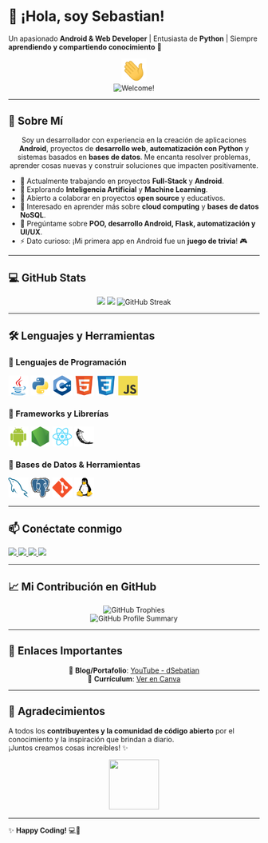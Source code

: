 # 👋 ¡Hola, soy Sebastian!  

Un apasionado **Android & Web Developer** | Entusiasta de **Python** | Siempre **aprendiendo y compartiendo conocimiento** 🚀  

<div align="center">
  <img src="https://github.com/ABSphreak/ABSphreak/blob/master/gifs/Hi.gif" width="50px"/>
</div>

<div align="center">
  <img src="https://i.imgur.com/dTYwdG1.gif" alt="Welcome!" width="400"/>
</div>

---

## 🌟 Sobre Mí  

<p align="center">
Soy un desarrollador con experiencia en la creación de aplicaciones <b>Android</b>, proyectos de <b>desarrollo web</b>, <b>automatización con Python</b> y sistemas basados en <b>bases de datos</b>.  
Me encanta resolver problemas, aprender cosas nuevas y construir soluciones que impacten positivamente.  
</p>

- 🔭 Actualmente trabajando en proyectos **Full-Stack** y **Android**.  
- 🌱 Explorando **Inteligencia Artificial** y **Machine Learning**.  
- 👯 Abierto a colaborar en proyectos **open source** y educativos.  
- 🤔 Interesado en aprender más sobre **cloud computing** y **bases de datos NoSQL**.  
- 💬 Pregúntame sobre **POO, desarrollo Android, Flask, automatización y UI/UX**.  
- ⚡ Dato curioso: ¡Mi primera app en Android fue un **juego de trivia**! 🎮  

---

## 💻 GitHub Stats  

<div align="center">
  <img src="https://github-readme-stats.vercel.app/api?username=Naitsabes-Dig&show_icons=true&count_private=true&theme=radical" width="500"/>
  <img src="https://github-readme-stats.vercel.app/api/top-langs/?username=Naitsabes-Dig&layout=compact&theme=radical" width="350"/>
  <img src="https://streak-stats.demolab.com?user=Naitsabes-Dig&theme=radical&border_radius=10" alt="GitHub Streak"/>
</div>

---

## 🛠 Lenguajes y Herramientas  

### 🔹 Lenguajes de Programación  
<p align="left">
<img src="https://raw.githubusercontent.com/devicons/devicon/master/icons/java/java-original.svg" width="40" height="40"/>
<img src="https://raw.githubusercontent.com/devicons/devicon/master/icons/python/python-original.svg" width="40" height="40"/>
<img src="https://raw.githubusercontent.com/devicons/devicon/master/icons/cplusplus/cplusplus-original.svg" width="40" height="40"/>
<img src="https://raw.githubusercontent.com/devicons/devicon/master/icons/html5/html5-original.svg" width="40" height="40"/>
<img src="https://raw.githubusercontent.com/devicons/devicon/master/icons/css3/css3-original.svg" width="40" height="40"/>
<img src="https://raw.githubusercontent.com/devicons/devicon/master/icons/javascript/javascript-original.svg" width="40" height="40"/>
</p>

### 🔹 Frameworks y Librerías  
<p align="left">
<img src="https://raw.githubusercontent.com/devicons/devicon/master/icons/android/android-original.svg" width="40" height="40"/>
<img src="https://raw.githubusercontent.com/devicons/devicon/master/icons/nodejs/nodejs-original.svg" width="40" height="40"/>
<img src="https://raw.githubusercontent.com/devicons/devicon/master/icons/react/react-original.svg" width="40" height="40"/>
<img src="https://raw.githubusercontent.com/devicons/devicon/master/icons/flask/flask-original.svg" width="40" height="40"/>
</p>

### 🔹 Bases de Datos & Herramientas  
<p align="left">
<img src="https://raw.githubusercontent.com/devicons/devicon/master/icons/mysql/mysql-original.svg" width="40" height="40"/>
<img src="https://raw.githubusercontent.com/devicons/devicon/master/icons/postgresql/postgresql-original.svg" width="40" height="40"/>
<img src="https://raw.githubusercontent.com/devicons/devicon/master/icons/git/git-original.svg" width="40" height="40"/>
<img src="https://raw.githubusercontent.com/devicons/devicon/master/icons/linux/linux-original.svg" width="40" height="40"/>
</p>

---

## 📫 Conéctate conmigo  

<p align="left">
<a href="https://www.linkedin.com/in/dsgutierrez/" target="_blank">
  <img src="https://img.shields.io/badge/LinkedIn-%230077B5.svg?&style=for-the-badge&logo=linkedin&logoColor=white"/>
</a>
<a href="https://www.instagram.com/see.bass.tiann" target="_blank">
  <img src="https://img.shields.io/badge/Instagram-%23E4405F.svg?&style=for-the-badge&logo=instagram&logoColor=white"/>
</a>
<a href="https://www.facebook.com/sebastian.gutierrezoropeza" target="_blank">
  <img src="https://img.shields.io/badge/Facebook-%231877F2.svg?&style=for-the-badge&logo=facebook&logoColor=white"/>
</a>
<a href="mailto:dignosebastiangutierrezoropeza@gmail.com" target="_blank">
  <img src="https://img.shields.io/badge/Email-D14836?style=for-the-badge&logo=gmail&logoColor=white"/>
</a>
</p>

---

## 📈 Mi Contribución en GitHub  

<div align="center">
  <img src="https://github-profile-trophy.vercel.app/?username=Naitsabes-Dig&theme=radical" alt="GitHub Trophies"/>
  <br>
  <img src="http://github-profile-summary-cards.vercel.app/api/cards/profile-details?username=Naitsabes-Dig&theme=radical" alt="GitHub Profile Summary"/>
</div>

---

## 🔗 Enlaces Importantes  

<div align="center">

📝 **Blog/Portafolio**: [YouTube - dSebatian](https://www.youtube.com/@dSebatian)  
📄 **Currículum**: [Ver en Canva](https://www.canva.com/design/DAGX322jiWk/FC4HJ3vxHMa7ps5BOGri4w/view?utm_content=DAGX322jiWk&utm_campaign=designshare&utm_medium=link2&utm_source=uniquelinks&utlId=hdb6f1412ef)  

</div>

---

## 🙏 Agradecimientos  

A todos los **contribuyentes y la comunidad de código abierto** por el conocimiento y la inspiración que brindan a diario.  
¡Juntos creamos cosas increíbles! ✨  

<div align="center">
  <img src="https://media.giphy.com/media/LmN8APb5sR22h3g8J7/giphy.gif" width="100" height="100"/>
</div>

---

✨ **Happy Coding!** 💻🚀  
